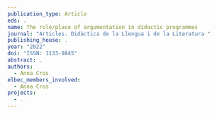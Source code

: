 ```yaml
---
publication_type: Article
eds: .
name: The role/place of argumentation in didactic programmes
journal: "Articles. Didàctica de la Llengua i de la Literatura "
publishing_house: .
year: "2022"
doi: "ISSN: 1133-9845"
abstract: .
authors:
  - Anna Cros
elbec_members_involved:
  - Anna Cros
projects:
  - .
---
```

